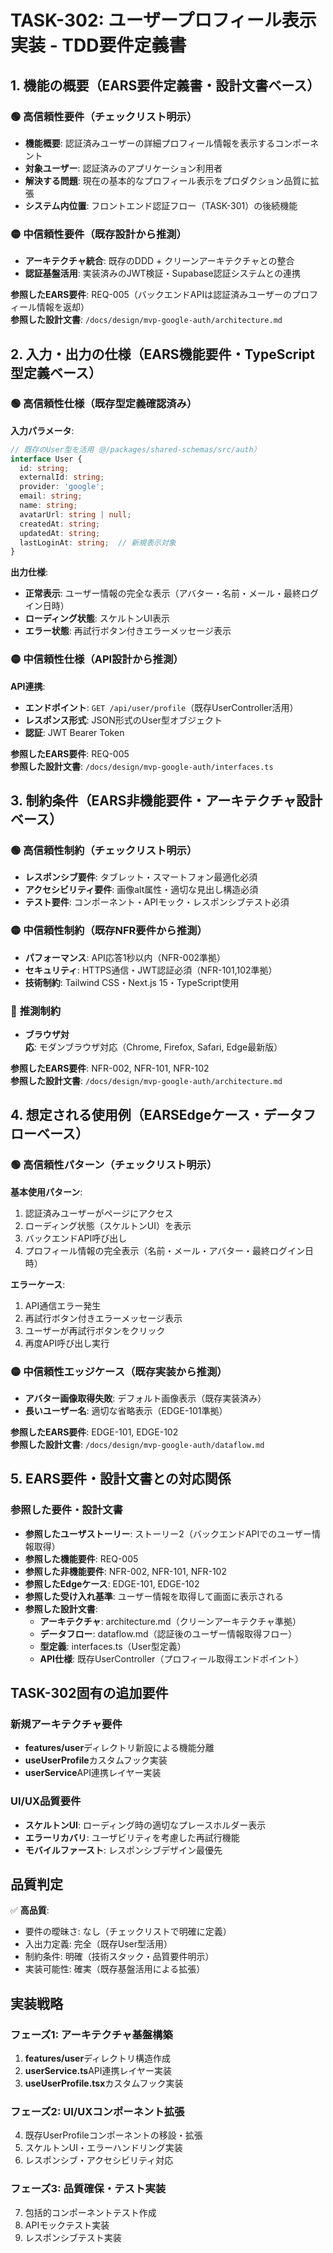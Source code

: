 # TASK-302: ユーザープロフィール表示実装 - TDD要件定義書

## 1. 機能の概要（EARS要件定義書・設計文書ベース）

### 🟢 **高信頼性要件**（チェックリスト明示）
- **機能概要**: 認証済みユーザーの詳細プロフィール情報を表示するコンポーネント
- **対象ユーザー**: 認証済みのアプリケーション利用者
- **解決する問題**: 現在の基本的なプロフィール表示をプロダクション品質に拡張
- **システム内位置**: フロントエンド認証フロー（TASK-301）の後続機能

### 🟡 **中信頼性要件**（既存設計から推測）
- **アーキテクチャ統合**: 既存のDDD + クリーンアーキテクチャとの整合
- **認証基盤活用**: 実装済みのJWT検証・Supabase認証システムとの連携

**参照したEARS要件**: REQ-005（バックエンドAPIは認証済みユーザーのプロフィール情報を返却）  
**参照した設計文書**: `/docs/design/mvp-google-auth/architecture.md`

## 2. 入力・出力の仕様（EARS機能要件・TypeScript型定義ベース）

### 🟢 **高信頼性仕様**（既存型定義確認済み）

**入力パラメータ**:
```typescript
// 既存のUser型を活用（@/packages/shared-schemas/src/auth）
interface User {
  id: string;
  externalId: string;
  provider: 'google';
  email: string;
  name: string;
  avatarUrl: string | null;
  createdAt: string;
  updatedAt: string;
  lastLoginAt: string;  // 新規表示対象
}
```

**出力仕様**:
- **正常表示**: ユーザー情報の完全な表示（アバター・名前・メール・最終ログイン日時）
- **ローディング状態**: スケルトンUI表示
- **エラー状態**: 再試行ボタン付きエラーメッセージ表示

### 🟡 **中信頼性仕様**（API設計から推測）
**API連携**:
- **エンドポイント**: `GET /api/user/profile`（既存UserController活用）
- **レスポンス形式**: JSON形式のUser型オブジェクト
- **認証**: JWT Bearer Token

**参照したEARS要件**: REQ-005  
**参照した設計文書**: `/docs/design/mvp-google-auth/interfaces.ts`

## 3. 制約条件（EARS非機能要件・アーキテクチャ設計ベース）

### 🟢 **高信頼性制約**（チェックリスト明示）
- **レスポンシブ要件**: タブレット・スマートフォン最適化必須
- **アクセシビリティ要件**: 画像alt属性・適切な見出し構造必須
- **テスト要件**: コンポーネント・APIモック・レスポンシブテスト必須

### 🟡 **中信頼性制約**（既存NFR要件から推測）
- **パフォーマンス**: API応答1秒以内（NFR-002準拠）
- **セキュリティ**: HTTPS通信・JWT認証必須（NFR-101,102準拠）
- **技術制約**: Tailwind CSS・Next.js 15・TypeScript使用

### 🔴 **推測制約**
- **ブラウザ対応**: モダンブラウザ対応（Chrome, Firefox, Safari, Edge最新版）

**参照したEARS要件**: NFR-002, NFR-101, NFR-102  
**参照した設計文書**: `/docs/design/mvp-google-auth/architecture.md`

## 4. 想定される使用例（EARSEdgeケース・データフローベース）

### 🟢 **高信頼性パターン**（チェックリスト明示）

**基本使用パターン**:
1. 認証済みユーザーがページにアクセス
2. ローディング状態（スケルトンUI）を表示
3. バックエンドAPI呼び出し
4. プロフィール情報の完全表示（名前・メール・アバター・最終ログイン日時）

**エラーケース**:
1. API通信エラー発生
2. 再試行ボタン付きエラーメッセージ表示
3. ユーザーが再試行ボタンをクリック
4. 再度API呼び出し実行

### 🟡 **中信頼性エッジケース**（既存実装から推測）
- **アバター画像取得失敗**: デフォルト画像表示（既存実装済み）
- **長いユーザー名**: 適切な省略表示（EDGE-101準拠）

**参照したEARS要件**: EDGE-101, EDGE-102  
**参照した設計文書**: `/docs/design/mvp-google-auth/dataflow.md`

## 5. EARS要件・設計文書との対応関係

### 参照した要件・設計文書
- **参照したユーザストーリー**: ストーリー2（バックエンドAPIでのユーザー情報取得）
- **参照した機能要件**: REQ-005
- **参照した非機能要件**: NFR-002, NFR-101, NFR-102
- **参照したEdgeケース**: EDGE-101, EDGE-102
- **参照した受け入れ基準**: ユーザー情報を取得して画面に表示される
- **参照した設計文書**:
  - **アーキテクチャ**: architecture.md（クリーンアーキテクチャ準拠）
  - **データフロー**: dataflow.md（認証後のユーザー情報取得フロー）
  - **型定義**: interfaces.ts（User型定義）
  - **API仕様**: 既存UserController（プロフィール取得エンドポイント）

## TASK-302固有の追加要件

### 新規アーキテクチャ要件
- **features/user**ディレクトリ新設による機能分離
- **useUserProfile**カスタムフック実装
- **userService**API連携レイヤー実装

### UI/UX品質要件
- **スケルトンUI**: ローディング時の適切なプレースホルダー表示
- **エラーリカバリ**: ユーザビリティを考慮した再試行機能
- **モバイルファースト**: レスポンシブデザイン最優先

## 品質判定

✅ **高品質**:
- 要件の曖昧さ: なし（チェックリストで明確に定義）
- 入出力定義: 完全（既存User型活用）
- 制約条件: 明確（技術スタック・品質要件明示）
- 実装可能性: 確実（既存基盤活用による拡張）

## 実装戦略

### フェーズ1: アーキテクチャ基盤構築
1. **features/user**ディレクトリ構造作成
2. **userService.ts**API連携レイヤー実装
3. **useUserProfile.tsx**カスタムフック実装

### フェーズ2: UI/UXコンポーネント拡張
4. 既存UserProfileコンポーネントの移設・拡張
5. スケルトンUI・エラーハンドリング実装
6. レスポンシブ・アクセシビリティ対応

### フェーズ3: 品質確保・テスト実装
7. 包括的コンポーネントテスト作成
8. APIモックテスト実装
9. レスポンシブテスト実装